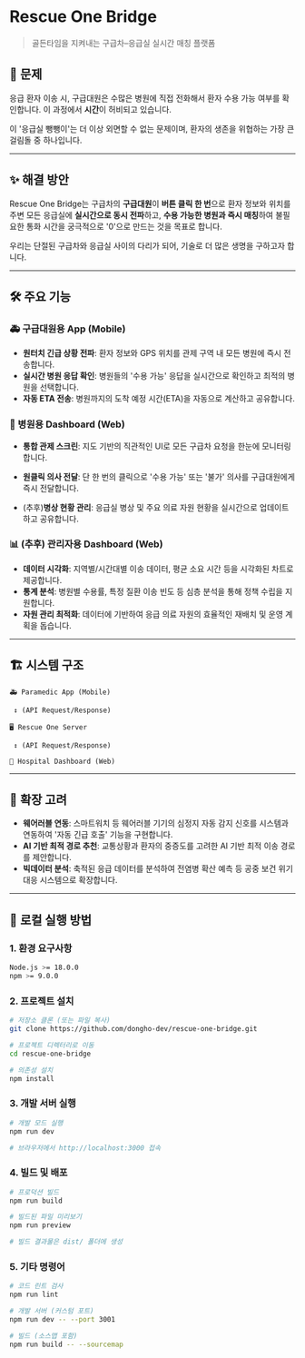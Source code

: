 # Rescue One Bridge

> 골든타임을 지켜내는 구급차–응급실 실시간 매칭 플랫폼

## 📌 문제

응급 환자 이송 시, 구급대원은 수많은 병원에 직접 전화해서 환자 수용 가능 여부를 확인합니다. 이 과정에서 **시간**이 허비되고 있습니다.

이 '응급실 뺑뺑이'는 더 이상 외면할 수 없는 문제이며, 환자의 생존을 위협하는 가장 큰 걸림돌 중 하나입니다.

-----

## ✨ 해결 방안

Rescue One Bridge는 구급차의 **구급대원**이 **버튼 클릭 한 번**으로 환자 정보와 위치를 주변 모든 응급실에 **실시간으로 동시 전파**하고, **수용 가능한 병원과 즉시 매칭**하여 불필요한 통화 시간을 궁극적으로 '0'으로 만드는 것을 목표로 합니다.

우리는 단절된 구급차와 응급실 사이의 다리가 되어, 기술로 더 많은 생명을 구하고자 합니다.

-----

## 🛠️ 주요 기능

### 🚑 구급대원용 App (Mobile)

  - **원터치 긴급 상황 전파**: 환자 정보와 GPS 위치를 관제 구역 내 모든 병원에 즉시 전송합니다.
  - **실시간 병원 응답 확인**: 병원들의 '수용 가능' 응답을 실시간으로 확인하고 최적의 병원을 선택합니다.
  - **자동 ETA 전송**: 병원까지의 도착 예정 시간(ETA)을 자동으로 계산하고 공유합니다.

### 🏥 병원용 Dashboard (Web)

  - **통합 관제 스크린**: 지도 기반의 직관적인 UI로 모든 구급차 요청을 한눈에 모니터링합니다.
  - **원클릭 의사 전달**: 단 한 번의 클릭으로 '수용 가능' 또는 '불가' 의사를 구급대원에게 즉시 전달합니다.

  - (추후)**병상 현황 관리**: 응급실 병상 및 주요 의료 자원 현황을 실시간으로 업데이트하고 공유합니다.

### 📊 (추후) 관리자용 Dashboard (Web)

  - **데이터 시각화**: 지역별/시간대별 이송 데이터, 평균 소요 시간 등을 시각화된 차트로 제공합니다.
  - **통계 분석**: 병원별 수용률, 특정 질환 이송 빈도 등 심층 분석을 통해 정책 수립을 지원합니다.
  - **자원 관리 최적화**: 데이터에 기반하여 응급 의료 자원의 효율적인 재배치 및 운영 계획을 돕습니다.

-----

## 🏗️ 시스템 구조

```plaintext
🚑 Paramedic App (Mobile)

 ↕ (API Request/Response)

🖥️ Rescue One Server

 ↕ (API Request/Response)
 
🏥 Hospital Dashboard (Web)
```

-----

## 🚀 확장 고려

  - **웨어러블 연동**: 스마트워치 등 웨어러블 기기의 심정지 자동 감지 신호를 시스템과 연동하여 '자동 긴급 호출' 기능을 구현합니다.
  - **AI 기반 최적 경로 추천**: 교통상황과 환자의 중증도를 고려한 AI 기반 최적 이송 경로를 제안합니다.
  - **빅데이터 분석**: 축적된 응급 데이터를 분석하여 전염병 확산 예측 등 공중 보건 위기 대응 시스템으로 확장합니다.

-----


## 🚀 로컬 실행 방법

### **1. 환경 요구사항**
```bash
Node.js >= 18.0.0
npm >= 9.0.0
```

### **2. 프로젝트 설치**
```bash
# 저장소 클론 (또는 파일 복사)
git clone https://github.com/dongho-dev/rescue-one-bridge.git

# 프로젝트 디렉터리로 이동
cd rescue-one-bridge

# 의존성 설치
npm install
```

### **3. 개발 서버 실행**
```bash
# 개발 모드 실행 
npm run dev

# 브라우저에서 http://localhost:3000 접속
```

### **4. 빌드 및 배포**
```bash
# 프로덕션 빌드
npm run build

# 빌드된 파일 미리보기
npm run preview

# 빌드 결과물은 dist/ 폴더에 생성
```

### **5. 기타 명령어**
```bash
# 코드 린트 검사
npm run lint

# 개발 서버 (커스텀 포트)
npm run dev -- --port 3001

# 빌드 (소스맵 포함)
npm run build -- --sourcemap
```
